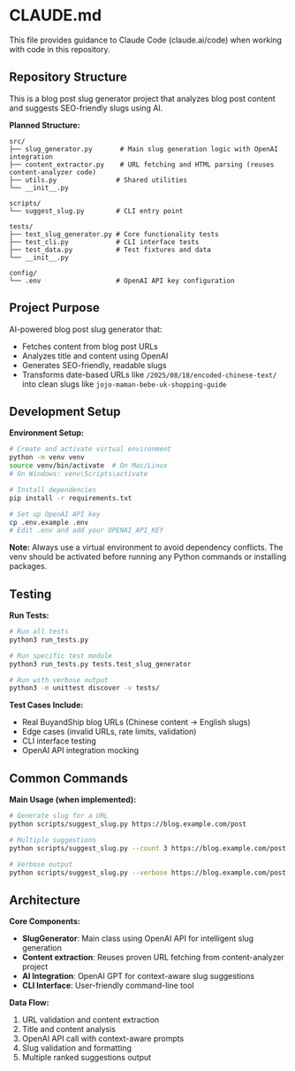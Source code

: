 # CLAUDE.md

This file provides guidance to Claude Code (claude.ai/code) when working with code in this repository.

## Repository Structure

This is a blog post slug generator project that analyzes blog post content and suggests SEO-friendly slugs using AI.

**Planned Structure:**
```
src/
├── slug_generator.py       # Main slug generation logic with OpenAI integration  
├── content_extractor.py    # URL fetching and HTML parsing (reuses content-analyzer code)
├── utils.py               # Shared utilities
└── __init__.py

scripts/
└── suggest_slug.py        # CLI entry point

tests/
├── test_slug_generator.py # Core functionality tests
├── test_cli.py            # CLI interface tests  
├── test_data.py           # Test fixtures and data
└── __init__.py

config/
└── .env                   # OpenAI API key configuration
```

## Project Purpose

AI-powered blog post slug generator that:
- Fetches content from blog post URLs
- Analyzes title and content using OpenAI
- Generates SEO-friendly, readable slugs  
- Transforms date-based URLs like `/2025/08/18/encoded-chinese-text/` into clean slugs like `jojo-maman-bebe-uk-shopping-guide`

## Development Setup

**Environment Setup:**
```bash
# Create and activate virtual environment
python -m venv venv
source venv/bin/activate  # On Mac/Linux
# On Windows: venv\Scripts\activate

# Install dependencies
pip install -r requirements.txt

# Set up OpenAI API key
cp .env.example .env
# Edit .env and add your OPENAI_API_KEY
```

**Note:** Always use a virtual environment to avoid dependency conflicts. The venv should be activated before running any Python commands or installing packages.

## Testing

**Run Tests:**
```bash
# Run all tests
python3 run_tests.py

# Run specific test module
python3 run_tests.py tests.test_slug_generator

# Run with verbose output
python3 -m unittest discover -v tests/
```

**Test Cases Include:**
- Real BuyandShip blog URLs (Chinese content → English slugs)
- Edge cases (invalid URLs, rate limits, validation)
- CLI interface testing
- OpenAI API integration mocking

## Common Commands

**Main Usage (when implemented):**
```bash
# Generate slug for a URL
python scripts/suggest_slug.py https://blog.example.com/post

# Multiple suggestions  
python scripts/suggest_slug.py --count 3 https://blog.example.com/post

# Verbose output
python scripts/suggest_slug.py --verbose https://blog.example.com/post
```

## Architecture

**Core Components:**
- **SlugGenerator**: Main class using OpenAI API for intelligent slug generation
- **Content extraction**: Reuses proven URL fetching from content-analyzer project
- **AI Integration**: OpenAI GPT for context-aware slug suggestions
- **CLI Interface**: User-friendly command-line tool

**Data Flow:**
1. URL validation and content extraction  
2. Title and content analysis
3. OpenAI API call with context-aware prompts
4. Slug validation and formatting
5. Multiple ranked suggestions output